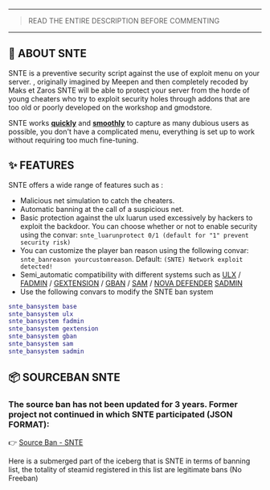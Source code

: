 
---
> READ THE ENTIRE DESCRIPTION BEFORE COMMENTING
---

## 🚀 ABOUT SNTE

SNTE is a preventive security script against the use of exploit menu on your server. , originally imagined by Meepen and then completely recoded by Maks et Zaros SNTE will be able to protect your server from the horde of young cheaters who try to exploit security holes through addons that are too old or poorly developed on the workshop and gmodstore.

SNTE works 	<ins>**quickly**</ins> and <ins>**smoothly**</ins> to capture as many dubious users as possible, you don't have a complicated menu, everything is set up to work without requiring too much fine-tuning.

## ✨ FEATURES

SNTE offers a wide range of features such as :
* Malicious net simulation to catch the cheaters.
* Automatic banning at the call of a suspicious net.
* Basic protection against the ulx luarun used excessively by hackers to exploit the backdoor. You can choose whether or not to enable security using the convar: `snte_luarunprotect 0/1 (default for "1" prevent security risk)`
* You can customize the player ban reason using the following convar: `snte_banreason yourcustomreason`. Default: `(SNTE) Network exploit detected!`
* Semi_automatic compatibility with different systems such as [ULX](https://github.com/TeamUlysses/ulx) / [FADMIN](https://github.com/FPtje/DarkRP) / [GEXTENSION](https://www.gmodstore.com/market/view/gextension-the-all-in-one-package-for-your-community/discussion?page=2) / [GBAN](https://www.gmodstore.com/market/view/global-ban-simple-way-to-ban-globally-gban) / [SAM](https://www.gmodstore.com/market/view/sam) / [NOVA DEFENDER](https://www.gmodstore.com/market/view/sam) [SADMIN]([https://www.gmodstore.com/market/view/sam](https://www.gmodstore.com/market/view/sadmin-the-best-admin-mod))
* Use the following convars to modify the SNTE ban system 
```lua
snte_bansystem base
snte_bansystem ulx
snte_bansystem fadmin
snte_bansystem gextension
snte_bansystem gban
snte_bansystem sam
snte_bansystem sadmin
```

## 📦 SOURCEBAN SNTE
### The source ban has not been updated for 3  years. Former project not continued in which SNTE participated (JSON FORMAT):

👉 [Source Ban - SNTE](https://github.com/YohSambre/snte_sourceban)

Here is a submerged part of the iceberg that is SNTE in terms of banning list, the totality of steamid registered in this list are legitimate bans (No Freeban)
